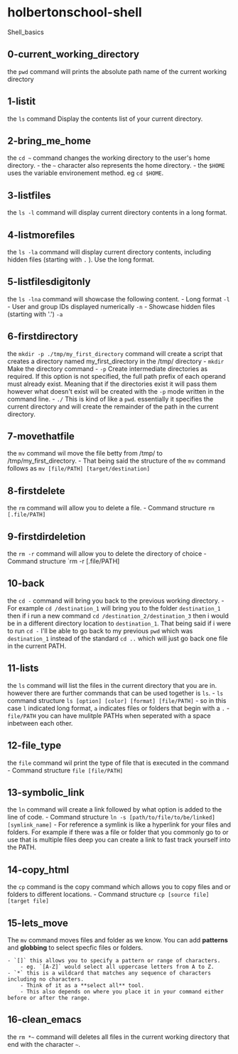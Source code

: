 # holbertonschool-shell
Shell_basics


## 0-current_working_directory
the `pwd` command will prints the absolute path name of the current working directory

## 1-listit
the `ls` command Display the contents list of your current directory.

## 2-bring_me_home
the `cd ~` command changes the working directory to the user's home directory.
	- the `~` character also represents the home directory. 
	- the `$HOME` uses the variable environement method. eg `cd $HOME`.

## 3-listfiles 
the `ls -l` command will display current directory contents in a long format.

## 4-listmorefiles
the `ls -la` command will display current directory contents, including hidden files (starting with `.` ). Use the long format.

## 5-listfilesdigitonly
the `ls -lna` command will showcase the following content.
	- Long format `-l`
	- User and group IDs displayed numerically `-n`
	- Showcase hidden files (starting with '.') `-a`

## 6-firstdirectory
the `mkdir -p ./tmp/my_first_directory` command will create a script that creates a directory named my_first_directory in the /tmp/ directory
	- `mkdir`	Make the directory command
	- `-p`		Create intermediate directories as required.  If this option is not specified, the full path prefix of each operand must already exist.
			Meaning that if the directories exist it will pass them however what doesn't exist will be created with the `-p` mode written in the command line.
	- `./`		This is kind of like a `pwd`. essentially it specifies the current directory and will create the remainder of the path in the current directory.

## 7-movethatfile
the `mv` command wil move the file betty from /tmp/ to /tmp/my_first_directory.
	- That being said the structure of the `mv` command follows as `mv [file/PATH] [target/destination]`

## 8-firstdelete
the `rm` command will allow you to delete a file.
	- Command structure `rm [.file/PATH]`

## 9-firstdirdeletion
the `rm -r` command will allow you to delete the directory of choice
	- Command structure `rm -r [.file/PATH]

## 10-back
the `cd -` command will bring you back to the previous working directory.
	- For example `cd /destination_1` will bring you to the folder `destination_1` then if i run a new command `cd /destination_2/destination_3` then i would be in a different directory location to `destination_1`. That being said if i were to run `cd -` I'll be able to go back to my previous `pwd` which was `destination_1` instead of the standard `cd ..` which will just go back one file in the current PATH.

## 11-lists
the `ls` command will list the files in the current directory that you are in. however there are further commands that can be used together is `ls`.
	- `ls` command structure `ls [option] [color] [format] [file/PATH]`
	- so in this case `l` indicated long format, `a` indicates files or folders that begin with a `.`
	- `file/PATH` you can have mulitple PATHs when seperated with a space inbetween each other.

## 12-file_type
the `file` command wil print the type of file that is executed in the command
	- Command structure `file [file/PATH]`

## 13-symbolic_link
the `ln` command will create a link followed by what option is added to the line of code. 
	- Command structure `ln -s [path/to/file/to/be/linked] [symlink_name]`
	- For reference a symlink is like a hyperlink for your files and folders. For example if there was a file or folder that you commonly go to or use that is multiple files deep you can create a link to fast track yourself into the PATH. 

## 14-copy_html
the `cp` command is the copy command which allows you to copy files and or folders to different locations. 
		- Command structure `cp [source file] [target file]`

## 15-lets_move
The `mv` command moves files and folder as we know. You can add **patterns** and **globbing** to select specfic files or folders.

	- `[]` this allows you to specify a pattern or range of characters.
		- eg. `[A-Z]` would select all uppercase letters from A to Z.
	- `*` this is a wildcard that matches any sequence of characters including no characters. 
		- Think of it as a **select all** tool.
		- This also depends on where you place it in your command either before or after the range.

## 16-clean_emacs
the `rm *~` command will deletes all files in the current working directory that end with the character `~`.

 
